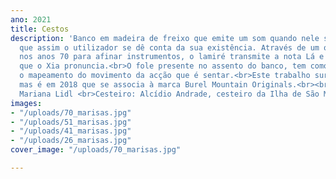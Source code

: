 ```yaml
---
ano: 2021
title: Cestos
description: 'Banco em madeira de freixo que emite um som quando nele se sentam para
  que assim o utilizador se dê conta da sua existência. Através de um objecto usado
  nos anos 70 para afinar instrumentos, o lamiré transmite a nota Lá e é essa a nota
  que o Xia pronuncia.<br>O fole presente no assento do banco, tem como definição
  o mapeamento do movimento da acção que é sentar.<br>Este trabalho surgiu em 2014
  mas é em 2018 que se associa à marca Burel Mountain Originals.<br><br><br>Fotografia:
  Mariana Lidl <br>Cesteiro: Alcídio Andrade, cesteiro da Ilha de São Miguel, Açores'
images:
- "/uploads/70_marisas.jpg"
- "/uploads/51_marisas.jpg"
- "/uploads/41_marisas.jpg"
- "/uploads/26_marisas.jpg"
cover_image: "/uploads/70_marisas.jpg"

---
```

